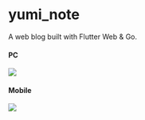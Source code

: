 # yumi_note

A web blog built with Flutter Web & Go.

#### PC 

![ ](https://dev.azure.com/yumi0629/6a8c2de3-9dc1-4351-971b-12681e1a1dd7/_apis/git/repositories/f9f2b942-2e17-4102-87a7-a6611b313d49/items?path=%2Fyumi_note%2Fpre_images%2Fflutter_web_blog.png&versionDescriptor%5BversionOptions%5D=0&versionDescriptor%5BversionType%5D=0&versionDescriptor%5Bversion%5D)

#### Mobile

![ ](https://dev.azure.com/yumi0629/6a8c2de3-9dc1-4351-971b-12681e1a1dd7/_apis/git/repositories/f9f2b942-2e17-4102-87a7-a6611b313d49/items?path=%2Fyumi_note%2Fpre_images%2F3511587537546_.pic_hd.jpg&versionDescriptor%5BversionOptions%5D=0&versionDescriptor%5BversionType%5D=0&versionDescriptor%5Bversion%5D)
